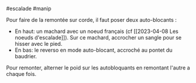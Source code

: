 #escalade #manip

Pour faire de la remontée sur corde, il faut poser deux auto-blocants :
- En haut: un machard avec un noeud français (cf [[2023-04-08 Les noeuds d'escalade]]). Sur ce machard, accrocher un sangle pour se hisser avec le pied.
- En bas: le reverso en mode auto-blocant, accroché au pontet du baudrier.

Pour remonter, alterner le poid sur les autobloquants en remontant l'autre a chaque fois.
